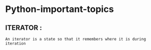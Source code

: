 # Python-important-topics

## ITERATOR :
    An iterator is a state so that it remembers where it is during iteration
